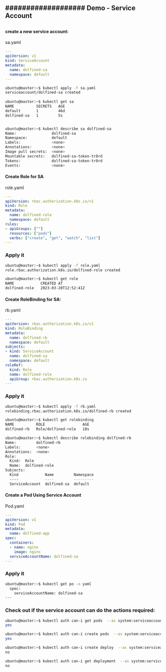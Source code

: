 
##  ############################################################
##  ################### Demo - Service Account #################
##  ############################################################


#### create a new service account:
sa.yaml
```yaml
---
apiVersion: v1
kind: ServiceAccount
metadata:
  name: dolfined-sa
  namespace: default
---
```
```bash
ubuntu@master:~$ kubectl apply -f sa.yaml
serviceaccount/dolfined-sa created
 
ubuntu@master:~$ kubectl get sa
NAME          SECRETS   AGE
default       1         46d
dolfined-sa   1         5s


ubuntu@master:~$ kubectl describe sa dolfined-sa
Name:                dolfined-sa
Namespace:           default
Labels:              <none>
Annotations:         <none>
Image pull secrets:  <none>
Mountable secrets:   dolfined-sa-token-tr8rd
Tokens:              dolfined-sa-token-tr8rd
Events:              <none>
```
#### Create Role for SA
role.yaml
```yaml
---
apiVersion: rbac.authorization.k8s.io/v1
kind: Role
metadata:
  name: dolfined-role
  namespace: default
rules:
- apiGroups: [""]
  resources: ["pods"]
  verbs: ["create", "get", "watch", "list"]
---
```
### Apply it 
```bash
ubuntu@master:~$ kubectl apply -f role.yaml
role.rbac.authorization.k8s.io/dolfined-role created

ubuntu@master:~$ kubectl get role
NAME            CREATED AT
dolfined-role   2023-03-20T12:52:41Z

```

#### Create RoleBinding for SA:
rb.yaml
```yaml
---
apiVersion: rbac.authorization.k8s.io/v1
kind: RoleBinding
metadata:
  name: dolfined-rb
  namespace: default
subjects:
- kind: ServiceAccount
  name: dolfined-sa
  namespace: default
roleRef:
  kind: Role
  name: dolfined-role
  apiGroup: rbac.authorization.k8s.io
---
```
### Apply it
```bash
ubuntu@master:~$ kubectl apply -f rb.yaml
rolebinding.rbac.authorization.k8s.io/dolfined-rb created

ubuntu@master:~$ kubectl get rolebinding
NAME          ROLE                 AGE
dolfined-rb   Role/dolfined-role   10s

ubuntu@master:~$ kubectl describe rolebinding dolfined-rb
Name:         dolfined-rb
Labels:       <none>
Annotations:  <none>
Role:
  Kind:  Role
  Name:  dolfined-role
Subjects:
  Kind            Name         Namespace
  ----            ----         ---------
  ServiceAccount  dolfined-sa  default
```

#### Create a Pod Using Service Account 

Pod.yaml
```yaml
---
apiVersion: v1
kind: Pod
metadata:
  name: dolfined-app
spec:
  containers:
  - name: nginx
    image: nginx
  serviceAccountName: dolfined-sa
---
```

### Apply it
```bash
ubuntu@master:~$ kubectl get po -o yaml
  spec:
    serviceAccountName: dolfined-sa
---
```


### Check out if the service account can do the actions required:
```bash
ubuntu@master:~$ kubectl auth can-i get pods  --as system:serviceaccount:default:dolfined-sa
yes

ubuntu@master:~$ kubectl auth can-i create pods  --as system:serviceaccount:default:dolfined-sa
yes

ubuntu@master:~$ kubectl auth can-i create deploy  --as system:serviceaccount:default:dolfined-sa
no

ubuntu@master:~$ kubectl auth can-i get deployment  --as system:serviceaccount:default:dolfined-sa
no
```